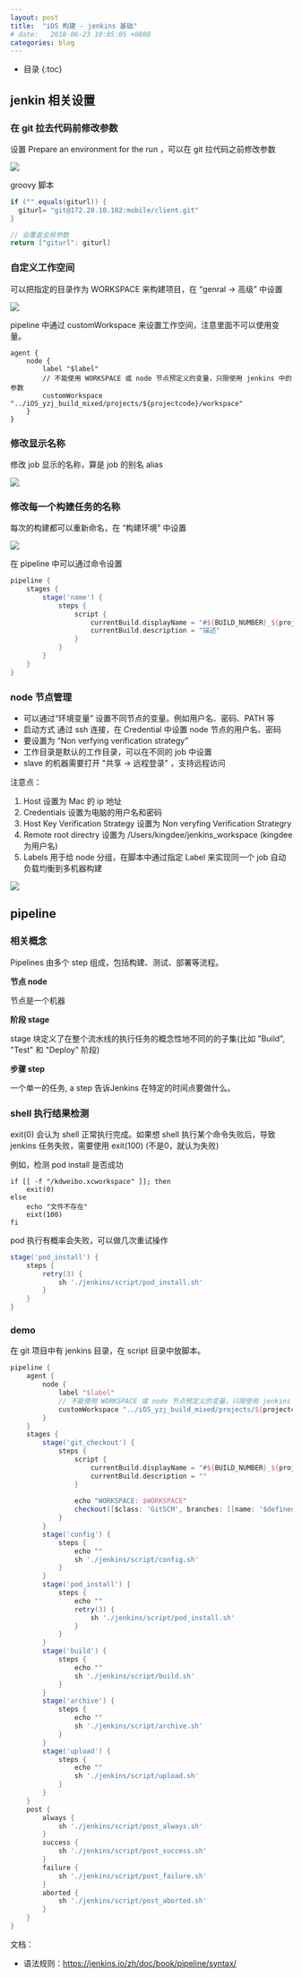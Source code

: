 ```yaml
---
layout: post
title:  "iOS 构建 - jenkins 基础"
# date:   2018-06-23 10:05:05 +0800
categories: blog
---
```


* 目录
{:toc}

## jenkin 相关设置

### 在 git 拉去代码前修改参数

设置 Prepare an environment for the run ，可以在 git 拉代码之前修改参数

![](/assets/img/jenkins1.png)

groovy 脚本
``` groovy
if ("".equals(giturl)) {
  giturl= "git@172.20.10.102:mobile/client.git"
}

// 会覆盖全局参数
return ["giturl": giturl]
```

### 自定义工作空间

可以把指定的目录作为 WORKSPACE 来构建项目，在 “genral -> 高级” 中设置

![](/assets/img/jenkins2.png)

pipeline 中通过 customWorkspace 来设置工作空间，注意里面不可以使用变量。

```
agent {
    node {
        label "$label"
        // 不能使用 WORKSPACE 或 node 节点预定义的变量，只限使用 jenkins 中的参数
        customWorkspace "../iOS_yzj_build_mixed/projects/${projectcode}/workspace"
    }
}
```

### 修改显示名称

修改 job 显示的名称，算是 job 的别名 alias

![](/assets/img/jenkins2.png)

### 修改每一个构建任务的名称

每次的构建都可以重新命名，在 “构建环境” 中设置

![](/assets/img/jenkins3.png)

在 pipeline 中可以通过命令设置 

``` groovy
pipeline {
    stages {
        stage('name') {
            steps {
                script {
                    currentBuild.displayName = "#${BUILD_NUMBER}_${projectcode}"
                    currentBuild.description = "描述"
                }    
            }
        }
    }
}
```

### node 节点管理

- 可以通过“环境变量” 设置不同节点的变量。例如用户名、密码、PATH 等
- 启动方式 通过 ssh 连接，在 Credential 中设置 node 节点的用户名、密码
- 要设置为 “Non verfying verification strategy”
- 工作目录是默认的工作目录，可以在不同的 job 中设置
- slave 的机器需要打开 "共享 -> 远程登录" ，支持远程访问


注意点：

1. Host 设置为 Mac 的 ip 地址
2. Credentials 设置为电脑的用户名和密码
3. Host Key Verification Strategy 设置为 Non veryfing Verification Strategry
4. Remote root directry 设置为 /Users/kingdee/jenkins_workspace   (kingdee为用户名)
5. Labels 用于给 node 分组，在脚本中通过指定 Label 来实现同一个 job 自动负载均衡到多机器构建

![](/assets/img/jenkins4.png)

## pipeline

### 相关概念

Pipelines 由多个 step 组成，包括构建、测试、部署等流程。

**节点 node**

节点是一个机器

**阶段 stage**

stage 块定义了在整个流水线的执行任务的概念性地不同的的子集(比如 "Build", "Test" 和 "Deploy" 阶段)

**步骤 step**

一个单一的任务, a step 告诉Jenkins 在特定的时间点要做什么。


### shell 执行结果检测

exit(0) 会认为 shell 正常执行完成。如果想 shell 执行某个命令失败后，导致 jenkins 任务失败，需要使用 exit(100) (不是0，就认为失败)

例如，检测 pod install 是否成功
``` shell
if [[ -f "/kdweibo.xcworkspace" ]]; then
    exit(0)
else
    echo "文件不存在"
	eixt(100)
fi
```

pod 执行有概率会失败，可以做几次重试操作

``` groovy
stage('pod_install') {
    steps {
        retry(3) {
            sh './jenkins/script/pod_install.sh'
        }
    }
}
```

### demo

在 git 项目中有 jenkins 目录，在 script 目录中放脚本。

``` groovy
pipeline {
    agent {
        node {
            label "$label"
            // 不能使用 WORKSPACE 或 node 节点预定义的变量，只限使用 jenkins 中的参数
            customWorkspace "../iOS_yzj_build_mixed/projects/${projectcode}/workspace"
        }
    }
    stages {
        stage('git_checkout') {
            steps {
                script {
                    currentBuild.displayName = "#${BUILD_NUMBER}_${projectcode}"
                    currentBuild.description = ""
                }
                
                echo "WORKSPACE: $WORKSPACE"
                checkout([$class: 'GitSCM', branches: [[name: '$definedBranch']], browser: [$class: 'AssemblaWeb', repoUrl: ''], doGenerateSubmoduleConfigurations: false, extensions: [], submoduleCfg: [], userRemoteConfigs: [[url: '$git_url']]])            
            }
        }
        stage('config') {
            steps {
                echo ""
                sh './jenkins/script/config.sh'
            }
        }
        stage('pod_install') {
            steps {
                echo ""
                retry(3) {
                    sh './jenkins/script/pod_install.sh'
                }
            }
        }
        stage('build') {
            steps {
                echo ""
                sh './jenkins/script/build.sh'
            }
        }
        stage('archive') {
            steps {
                echo ""
                sh './jenkins/script/archive.sh'
            }
        }
        stage('upload') {
            steps {
                echo ""
                sh './jenkins/script/upload.sh'
            }
        }
    }
    post { 
        always { 
            sh './jenkins/script/post_always.sh'
        }
        success {
            sh './jenkins/script/post_success.sh'
        }
        failure {
            sh './jenkins/script/post_failure.sh'
        }
        aborted {
            sh './jenkins/script/post_aborted.sh'
        }
    }
}
```

文档：

- 语法规则：https://jenkins.io/zh/doc/book/pipeline/syntax/